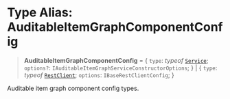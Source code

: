 # Type Alias: AuditableItemGraphComponentConfig

> **AuditableItemGraphComponentConfig** = \{ `type`: *typeof* [`Service`](../variables/AuditableItemGraphComponentType.md#service); `options?`: `IAuditableItemGraphServiceConstructorOptions`; \} \| \{ `type`: *typeof* [`RestClient`](../variables/AuditableItemGraphComponentType.md#restclient); `options`: `IBaseRestClientConfig`; \}

Auditable item graph component config types.
